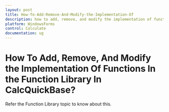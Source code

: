 ```yaml
---
layout: post
title: How-To-Add-Remove-And-Modify-the-Implementation-Of
description: how to add, remove, and modify the implementation of functions in the function library in calcquickbase?
platform: WindowsForms
control: Calculate
documentation: ug
---
```


# How To Add, Remove, And Modify the Implementation Of Functions In the Function Library In CalcQuickBase?

Refer the Function Library topic to know about this.

